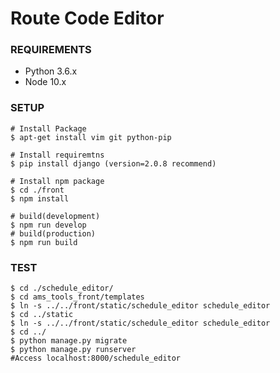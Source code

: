 # Route Code Editor

### REQUIREMENTS
- Python 3.6.x
- Node 10.x


### SETUP

```
# Install Package
$ apt-get install vim git python-pip

# Install requiremtns
$ pip install django (version=2.0.8 recommend)

# Install npm package
$ cd ./front
$ npm install

# build(development)
$ npm run develop
# build(production)
$ npm run build
```

### TEST
```
$ cd ./schedule_editor/
$ cd ams_tools_front/templates
$ ln -s ../../front/static/schedule_editor schedule_editor
$ cd ../static
$ ln -s ../../front/static/schedule_editor schedule_editor
$ cd ../
$ python manage.py migrate
$ python manage.py runserver
#Access localhost:8000/schedule_editor
```
